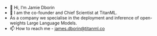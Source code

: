- 👋 Hi, I’m Jamie Dborin
- 👀 I am the co-founder and Chief Scientist at TitanML.
- As a company we specialise in the deployment and inference of open-weights Large Language Models.
- 📫 How to reach me - james.dborin@titanml.co
